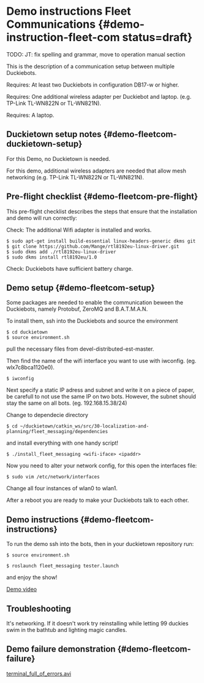 # Demo instructions Fleet Communications {#demo-instruction-fleet-com status=draft}

TODO: JT: fix spelling and grammar, move to operation manual section

This is the description of a communication setup between multiple Duckiebots.

<div class='requirements' markdown="1">

Requires: At least two Duckiebots in configuration DB17-w or higher.

Requires: One additional wireless adapter per Duckiebot and laptop. (e.g. TP-Link TL-WN822N or TL-WN821N).

Requires: A laptop.

</div>

## Duckietown setup notes {#demo-fleetcom-duckietown-setup}

For this Demo, no Duckietown is needed.


For this demo, additional wireless adapters are needed that allow mesh networking (e.g. TP-Link TL-WN822N or TL-WN821N).

## Pre-flight checklist {#demo-fleetcom-pre-flight}

This pre-flight checklist describes the steps that ensure that the installation and demo will run correctly:

Check: The additional Wifi adapter is installed and works.

    $ sudo apt-get install build-essential linux-headers-generic dkms git
    $ git clone https://github.com/Mange/rtl8192eu-linux-driver.git
    $ sudo dkms add ./rtl8192eu-linux-driver
    $ sudo dkms install rtl8192eu/1.0

Check: Duckiebots have sufficient battery charge.

## Demo setup {#demo-fleetcom-setup}
Some packages are needed to enable the communication beween the Duckiebots, namely Protobuf, ZeroMQ and B.A.T.M.A.N.

To install them, ssh into the Duckiebots and source the environment

    $ cd duckietown
    $ source environment.sh

pull the necessary files from devel-distributed-est-master.

Then find the name of the wifi interface you want to use with iwconfig. (eg. wlx7c8bca1120e0).

    $ iwconfig

Next specify a static IP adress and subnet and write it on a piece of paper, be carefull to not use the same IP on two bots. However, the subnet should stay the same on all bots. (eg. 192.168.15.38/24)

Change to dependecie directory

    $ cd ~/duckietown/catkin_ws/src/30-localization-and-planning/fleet_messaging/dependencies

and install everything with one handy script!

    $ ./install_fleet_messaging <wifi-iface> <ipaddr>

Now you need to alter your network config, for this open the interfaces file:

    $ sudo vim /etc/network/interfaces

Change all four instances of wlan0 to wlan1.

After a reboot you are ready to make your Duckiebots talk to each other.


## Demo instructions {#demo-fleetcom-instructions}

To run the demo ssh into the bots, then in your duckietown repository run:

    $ source environment.sh

    $ roslaunch fleet_messaging tester.launch

and enjoy the show!

[Demo video](https://drive.google.com/file/d/1zbOqEXugNF9p6Ln8f2nk8CakFrZYiSbp/preview)

## Troubleshooting 

It's networking. If it doesn't work try reinstalling while letting 99 duckies swim in the bathtub and lighting magic candles.

## Demo failure demonstration {#demo-fleetcom-failure}

[terminal_full_of_errors.avi](https://youtu.be/rlpgaGqIupg?t=350s)
